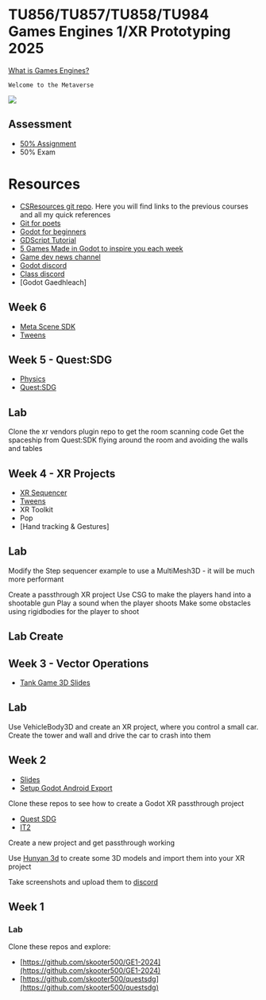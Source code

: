 # TU856/TU857/TU858/TU984 Games Engines 1/XR Prototyping 2025

[What is Games Engines?](https://bryanduggan.org/2024/09/05/what-is-games-engines/)

```
Welcome to the Metaverse
```

![](holo.jpg)

## Assessment
- [50% Assignment](assignment.md)
- 50% Exam 

# Resources
- [CSResources git repo](https://github.com/skooter500/csresources/blob/main/git_ref.pdf). Here you will find links to the previous courses and all my quick references
- [Git for poets](https://www.youtube.com/watch?v=BCQHnlnPusY)
- [Godot for beginners](https://www.youtube.com/watch?v=LOhfqjmasi0)
- [GDScript Tutorial](https://www.youtube.com/watch?v=e1zJS31tr88)
- [5 Games Made in Godot to inspire you each week](https://www.youtube.com/@stayathomedev) 
- [Game dev news channel](https://www.youtube.com/@gamefromscratch)
- [Godot discord](https://discord.com/invite/godotengine)
- [Class discord](https://discord.gg/tB7F77ZsZe)
- [Godot Gaedhleach]

## Week 6
- [Meta Scene SDK](https://godotvr.github.io/godot_openxr_vendors/manual/meta/scene_manager.html)
- [Tweens](tweens.pdf)

## Week 5 - Quest:SDG
- [Physics](physics.pdf)
- [Quest:SDG](sdg_presentation.pdf)

## Lab
Clone the xr vendors plugin repo to get the room scanning code
Get the spaceship from Quest:SDK flying around the room and avoiding the walls and tables

## Week 4 - XR Projects
- [XR Sequencer](xr_sequencer_presentation.pdf)
- [Tweens](tweens.pdf)
- XR Toolkit
- Pop
- [Hand tracking & Gestures]

## Lab

Modify the Step sequencer example to use a MultiMesh3D - it will be much more performant

Create a passthrough XR project
Use CSG to make the players hand into a shootable gun
Play a sound when the player shoots
Make some obstacles using rigidbodies for the player to shoot

## Lab Create 

## Week 3 - Vector Operations
- [Tank Game 3D Slides](tank_shooting_presentation.pdf)


## Lab 

Use VehicleBody3D and create an XR project, where you control a small car. Create the tower and wall and drive the car to crash into them

## Week 2
- [Slides](godot_3d_slides.pdf)
- [Setup Godot Android Export](https://docs.godotengine.org/en/stable/tutorials/export/exporting_for_android.html)

Clone these repos to see how to create a Godot XR passthrough project

- [Quest SDG](https://github.com/skooter500/questsdg)
- [IT2](https://github.com/skooter500/it2)

Create a new project and get passthrough working

Use [Hunyan 3d](https://hunyuan-3d.com/) to create some 3D models and import them into your XR project

Take screenshots and upload them to [discord](https://discord.gg/tB7F77ZsZe)


## Week 1

### Lab

Clone these repos and explore:

- [https://github.com/skooter500/GE1-2024](https://github.com/skooter500/GE1-2024)
- [https://github.com/skooter500/questsdg](https://github.com/skooter500/questsdg)
